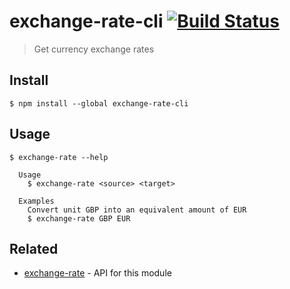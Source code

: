# exchange-rate-cli [![Build Status](https://travis-ci.org/vivekimsit/exchange-rate-cli.svg?branch=master)](https://travis-ci.org/vivekimsit/exchange-rate-cli)
> Get currency exchange rates


## Install

```
$ npm install --global exchange-rate-cli
```

## Usage

```
$ exchange-rate --help

  Usage
    $ exchange-rate <source> <target>

  Examples
    Convert unit GBP into an equivalent amount of EUR
    $ exchange-rate GBP EUR
```

## Related

- [exchange-rate](https://github.com/vivekimsit/exchange-rate) - API for this module
